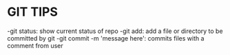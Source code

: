 # GIT TIPS

-git status: show current status of repo
-git add: add a file or directory to be committed by git
-git commit -m 'message here': commits files with a comment from user
